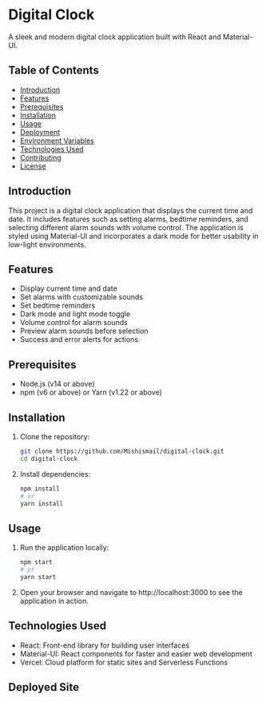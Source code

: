 # Digital Clock

A sleek and modern digital clock application built with React and Material-UI.

## Table of Contents
- [Introduction](#introduction)
- [Features](#features)
- [Prerequisites](#prerequisites)
- [Installation](#installation)
- [Usage](#usage)
- [Deployment](#deployment)
- [Environment Variables](#environment-variables)
- [Technologies Used](#technologies-used)
- [Contributing](#contributing)
- [License](#license)

## Introduction
This project is a digital clock application that displays the current time and date. It includes features such as setting alarms, bedtime reminders, and selecting different alarm sounds with volume control. The application is styled using Material-UI and incorporates a dark mode for better usability in low-light environments.

## Features
- Display current time and date
- Set alarms with customizable sounds
- Set bedtime reminders
- Dark mode and light mode toggle
- Volume control for alarm sounds
- Preview alarm sounds before selection
- Success and error alerts for actions

## Prerequisites
- Node.js (v14 or above)
- npm (v6 or above) or Yarn (v1.22 or above)

## Installation
1. Clone the repository:
   ```bash
   git clone https://github.com/Mishismail/digital-clock.git
   cd digital-clock
   ```
2. Install dependencies:
   ```bash
   npm install
   # or
   yarn install
   ```

## Usage
1. Run the application locally:
   ```bash
   npm start
   # or
   yarn start
   ```
2. Open your browser and navigate to http://localhost:3000 to see the application in action.

## Technologies Used
- React: Front-end library for building user interfaces
- Material-UI: React components for faster and easier web development
- Vercel: Cloud platform for static sites and Serverless Functions

## Deployed Site



